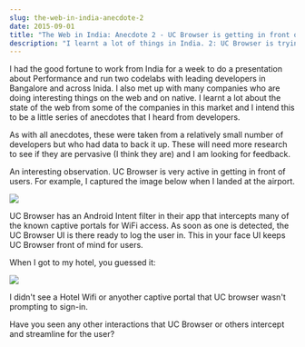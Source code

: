 ```yaml
---
slug: the-web-in-india-anecdote-2
date: 2015-09-01
title: "The Web in India: Anecdote 2 - UC Browser is getting in front of users"
description: "I learnt a lot of things in India. 2: UC Browser is trying to be the browser for the region"
---
```


I had the good fortune to work from India for a week to do a presentation about Performance and run two codelabs 
with leading developers in Bangalore and across Inida. I also met up with many companies who are doing interesting 
things on the web and on native. I learnt a lot about the state of the web from some of the companies in this market 
and I intend this to be a little series of anecdotes that I heard from developers.

As with all anecdotes, these were taken from a relatively small number of developers but who had data to back it up. 
These will need more research to see if they are pervasive (I think they are) and I am looking for feedback.

An interesting observation. UC Browser is very active in getting in front of users.  For example, I captured the image
below when I landed at the airport.

<img src="/images/uc-browser-login.png">

UC Browser has an Android Intent filter in their app that intercepts many of the known captive portals for WiFi 
access. As soon as one is detected, the UC Browser UI is there ready to log the user in. This in your face
UI keeps UC Browser front of mind for users.

When I got to my hotel, you guessed it:

<img src="/images/uc-browser-login-2.png">

I didn't see a Hotel Wifi or anyother captive portal that UC browser wasn't prompting to sign-in.

Have you seen any other interactions that UC Browser or others intercept and streamline for the user?

